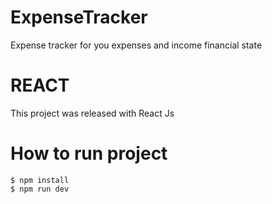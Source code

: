 # ExpenseTracker
Expense tracker for you expenses and income financial state

# REACT
This project was released with React Js

# How to run project

    $ npm install
    $ npm run dev
